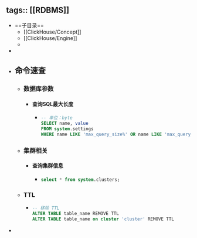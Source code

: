 tags:: [[RDBMS]]
---

- ==子目录==
	- [[ClickHouse/Concept]]
	- [[ClickHouse/Engine]]
	-
-
- ## 命令速查
	- ### 数据库参数
		- #### 查询SQL最大长度
			- ``` sql
			  -- 单位：byte
			  SELECT name, value
			  FROM system.settings
			  WHERE name LIKE 'max_query_size%' OR name LIKE 'max_query_size%';
			  ```
	- ### 集群相关
		- #### 查询集群信息
			- ``` sql
			  select * from system.clusters;
			  ```
	- ### TTL
		- ```sql
		  -- 移除 TTL
		  ALTER TABLE table_name REMOVE TTL
		  ALTER TABLE table_name on cluster 'cluster' REMOVE TTL
		  ```
-